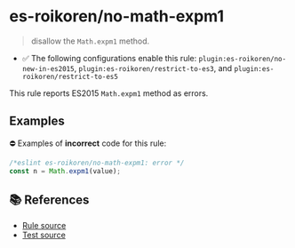 # es-roikoren/no-math-expm1
> disallow the `Math.expm1` method.

- ✅ The following configurations enable this rule: `plugin:es-roikoren/no-new-in-es2015`, `plugin:es-roikoren/restrict-to-es3`, and `plugin:es-roikoren/restrict-to-es5`

This rule reports ES2015 `Math.expm1` method as errors.

## Examples

⛔ Examples of **incorrect** code for this rule:

```js
/*eslint es-roikoren/no-math-expm1: error */
const n = Math.expm1(value);
```

## 📚 References

- [Rule source](https://github.com/roikoren755/eslint-plugin-es/blob/v0.0.5/src/rules/no-math-expm1.ts)
- [Test source](https://github.com/roikoren755/eslint-plugin-es/blob/v0.0.5/tests/src/rules/no-math-expm1.ts)
